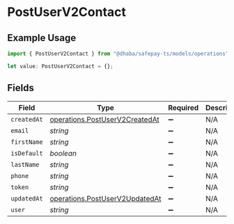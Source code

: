 # PostUserV2Contact

## Example Usage

```typescript
import { PostUserV2Contact } from "@dhaba/safepay-ts/models/operations";

let value: PostUserV2Contact = {};
```

## Fields

| Field                                                                            | Type                                                                             | Required                                                                         | Description                                                                      |
| -------------------------------------------------------------------------------- | -------------------------------------------------------------------------------- | -------------------------------------------------------------------------------- | -------------------------------------------------------------------------------- |
| `createdAt`                                                                      | [operations.PostUserV2CreatedAt](../../models/operations/postuserv2createdat.md) | :heavy_minus_sign:                                                               | N/A                                                                              |
| `email`                                                                          | *string*                                                                         | :heavy_minus_sign:                                                               | N/A                                                                              |
| `firstName`                                                                      | *string*                                                                         | :heavy_minus_sign:                                                               | N/A                                                                              |
| `isDefault`                                                                      | *boolean*                                                                        | :heavy_minus_sign:                                                               | N/A                                                                              |
| `lastName`                                                                       | *string*                                                                         | :heavy_minus_sign:                                                               | N/A                                                                              |
| `phone`                                                                          | *string*                                                                         | :heavy_minus_sign:                                                               | N/A                                                                              |
| `token`                                                                          | *string*                                                                         | :heavy_minus_sign:                                                               | N/A                                                                              |
| `updatedAt`                                                                      | [operations.PostUserV2UpdatedAt](../../models/operations/postuserv2updatedat.md) | :heavy_minus_sign:                                                               | N/A                                                                              |
| `user`                                                                           | *string*                                                                         | :heavy_minus_sign:                                                               | N/A                                                                              |